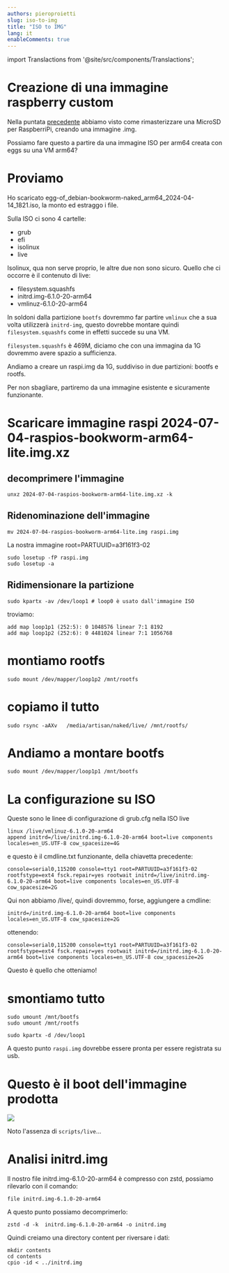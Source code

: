 ```yaml
---
authors: pieroproietti
slug: iso-to-img
title: "ISO to IMG"
lang: it
enableComments: true
---
```


import Translactions from '@site/src/components/Translactions';

<Translactions />


# Creazione di una immagine raspberry custom

Nella puntata [precedente](./2024.07-07-ancora-su-raspberry.md) abbiamo visto come rimasterizzare una MicroSD per RaspberriPi, creando una immagine .img.

Possiamo fare questo a partire da una immagine ISO per arm64 creata con eggs su una VM arm64?

# Proviamo

Ho scaricato egg-of_debian-bookworm-naked_arm64_2024-04-14_1821.iso, la monto ed estraggo i file.

Sulla ISO ci sono 4 cartelle:
* grub
* efi
* isolinux
* live

Isolinux, qua non serve proprio, le altre due non sono sicuro. Quello che ci occorre è il contenuto di live:
* filesystem.squashfs
* initrd.img-6.1.0-20-arm64
* vmlinuz-6.1.0-20-arm64


In soldoni dalla partizione `bootfs` dovremmo far partire `vmlinux` che a sua volta utilizzerà `initrd-img`, questo dovrebbe montare quindi `filesystem.squashfs` come in effetti succede su una VM.

`filesystem.squashfs` è 469M, diciamo che con una immagina da 1G dovremmo avere spazio a sufficienza.

Andiamo a creare un raspi.img da 1G, suddiviso in due partizioni: bootfs e rootfs.

Per non sbagliare, partiremo da una immagine esistente e sicuramente funzionante.

# Scaricare immagine raspi 2024-07-04-raspios-bookworm-arm64-lite.img.xz

## decomprimere l'immagine
```
unxz 2024-07-04-raspios-bookworm-arm64-lite.img.xz -k
```
## Ridenominazione dell'immagine

```
mv 2024-07-04-raspios-bookworm-arm64-lite.img raspi.img
```
La nostra immagine root=PARTUUID=a3f161f3-02

```
sudo losetup -fP raspi.img
sudo losetup -a
```

## Ridimensionare la partizione
```
sudo kpartx -av /dev/loop1 # loop0 è usato dall'immagine ISO
```

troviamo:
```
add map loop1p1 (252:5): 0 1048576 linear 7:1 8192
add map loop1p2 (252:6): 0 4481024 linear 7:1 1056768
```

# montiamo rootfs
```
sudo mount /dev/mapper/loop1p2 /mnt/rootfs
```


# copiamo il tutto
```
sudo rsync -aAXv   /media/artisan/naked/live/ /mnt/rootfs/
```



# Andiamo a montare bootfs
```
sudo mount /dev/mapper/loop1p1 /mnt/bootfs
```


# La configurazione su ISO
Queste sono le linee di configurazione di grub.cfg nella ISO live

```
linux /live/vmlinuz-6.1.0-20-arm64
append initrd=/live/initrd.img-6.1.0-20-arm64 boot=live components locales=en_US.UTF-8 cow_spacesize=4G
```

e questo è il cmdline.txt funzionante, della chiavetta precedente:
```
console=serial0,115200 console=tty1 root=PARTUUID=a3f161f3-02 rootfstype=ext4 fsck.repair=yes rootwait initrd=/live/initrd.img-6.1.0-20-arm64 boot=live components locales=en_US.UTF-8 cow_spacesize=2G
```

Qui non abbiamo /live/, quindi dovremmo, forse, aggiungere a cmdline:
```
initrd=/initrd.img-6.1.0-20-arm64 boot=live components locales=en_US.UTF-8 cow_spacesize=2G
```


ottenendo:
```
console=serial0,115200 console=tty1 root=PARTUUID=a3f161f3-02 rootfstype=ext4 fsck.repair=yes rootwait initrd=/initrd.img-6.1.0-20-arm64 boot=live components locales=en_US.UTF-8 cow_spacesize=2G
```

Questo è quello che otteniamo!

# smontiamo tutto
```
sudo umount /mnt/bootfs
sudo umount /mnt/rootfs
```


```
sudo kpartx -d /dev/loop1
```

A questo punto `raspi.img` dovrebbe essere pronta per essere registrata su usb. 

# Questo è il boot dell'immagine prodotta
![](/images/raspi-boot.jpeg)


Noto l'assenza di `scripts/live`... 



# Analisi initrd.img
Il nostro file initrd.img-6.1.0-20-arm64 è compresso con zstd, possiamo rilevarlo con il comando:
```
file initrd.img-6.1.0-20-arm64
```

A questo punto possiamo decomprimerlo:
```
zstd -d -k  initrd.img-6.1.0-20-arm64 -o initrd.img
```
Quindi creiamo una directory content per riversare i dati:
```
mkdir contents
cd contents
cpio -id < ../initrd.img
```





